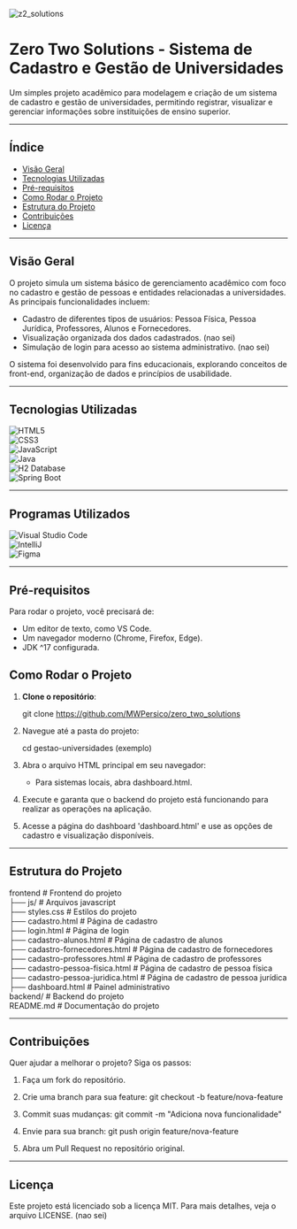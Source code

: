 ![z2_solutions](https://github.com/user-attachments/assets/1c0fdad7-6c97-4bdc-a9dd-c52d91e2a78f)

# Zero Two Solutions - Sistema de Cadastro e Gestão de Universidades  

Um simples projeto acadêmico para modelagem e criação de um sistema de cadastro e gestão de universidades, permitindo registrar, visualizar e gerenciar informações sobre instituições de ensino superior.  

---

## Índice  
- [Visão Geral](#visão-geral)  
- [Tecnologias Utilizadas](#tecnologias-utilizadas)  
- [Pré-requisitos](#pré-requisitos)  
- [Como Rodar o Projeto](#como-rodar-o-projeto)  
- [Estrutura do Projeto](#estrutura-do-projeto)  
- [Contribuições](#contribuições)  
- [Licença](#licença)  

---

## Visão Geral  
O projeto simula um sistema básico de gerenciamento acadêmico com foco no cadastro e gestão de pessoas e entidades relacionadas a universidades. As principais funcionalidades incluem:

- Cadastro de diferentes tipos de usuários: Pessoa Física, Pessoa Jurídica, Professores, Alunos e Fornecedores.
- Visualização organizada dos dados cadastrados. (nao sei)
- Simulação de login para acesso ao sistema administrativo. (nao sei)

O sistema foi desenvolvido para fins educacionais, explorando conceitos de front-end, organização de dados e princípios de usabilidade.

---

## Tecnologias Utilizadas  

![HTML5](https://img.shields.io/badge/HTML5-E34F26?style=for-the-badge&logo=html5&logoColor=white)  
![CSS3](https://img.shields.io/badge/CSS3-1572B6?style=for-the-badge&logo=css3&logoColor=white)  
![JavaScript](https://img.shields.io/badge/JavaScript-F7DF1E?style=for-the-badge&logo=javascript&logoColor=black)  
![Java](https://img.shields.io/badge/Java-ED8B00?style=for-the-badge&logo=openjdk&logoColor=white)  
![H2 Database](https://img.shields.io/badge/H2_Database-0078D6?style=for-the-badge&logo=databricks&logoColor=white)  
![Spring Boot](https://img.shields.io/badge/Spring_Boot-6DB33F?style=for-the-badge&logo=spring-boot&logoColor=white)  

---

## Programas Utilizados  

![Visual Studio Code](https://img.shields.io/badge/Visual_Studio_Code-0078D4?style=for-the-badge&logo=visual%20studio%20code&logoColor=White)  
![IntelliJ](https://img.shields.io/badge/Intellij%20Idea-000?logo=intellij-idea&style=for-the-badge)  
![Figma](https://img.shields.io/badge/Figma-F24E1E?style=for-the-badge&logo=figma&logoColor=white)  

---

## Pré-requisitos  
Para rodar o projeto, você precisará de:  
- Um editor de texto, como VS Code.  
- Um navegador moderno (Chrome, Firefox, Edge).
- JDK ^17 configurada.  

## Como Rodar o Projeto  

1. **Clone o repositório**:  
  
   git clone https://github.com/MWPersico/zero_two_solutions

2. Navegue até a pasta do projeto:

   cd gestao-universidades (exemplo)

3. Abra o arquivo HTML principal em seu navegador:

   - Para sistemas locais, abra dashboard.html.

4. Execute e garanta que o backend do projeto está funcionando para realizar as operações na aplicação.

5. Acesse a página do dashboard 'dashboard.html' e use as opções de cadastro e visualização disponíveis.



---

## Estrutura do Projeto

frontend                      # Frontend do projeto         
├── js/                           # Arquivos javascript  
├── styles.css 		             # Estilos do projeto  
├── cadastro.html                 # Página de cadastro  
├── login.html                    # Página de login  
├── cadastro-alunos.html          # Página de cadastro de alunos  
├── cadastro-fornecedores.html    # Página de cadastro de fornecedores  
├── cadastro-professores.html     # Página de cadastro de professores  
├── cadastro-pessoa-fisica.html   # Página de cadastro de pessoa física  
├── cadastro-pessoa-juridica.html # Página de cadastro de pessoa jurídica  
├── dashboard.html                # Painel administrativo  
backend/                      # Backend do projeto       
README.md                     # Documentação do projeto  

---

## Contribuições  
Quer ajudar a melhorar o projeto? Siga os passos:

1. Faça um fork do repositório.

2. Crie uma branch para sua feature:
   git checkout -b feature/nova-feature

3. Commit suas mudanças:
   git commit -m "Adiciona nova funcionalidade"

4. Envie para sua branch:
   git push origin feature/nova-feature

5. Abra um Pull Request no repositório original.

---

## Licença  
Este projeto está licenciado sob a licença MIT. Para mais detalhes, veja o arquivo LICENSE.  (nao sei)